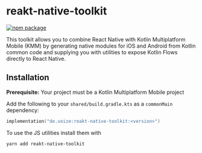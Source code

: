 # reakt-native-toolkit

[![npm package](https://badge.fury.io/js/reakt-native-toolkit.svg)](https://www.npmjs.com/package/reakt-native-toolkit)

This toolkit allows you to combine React Native with Kotlin Multiplatform Mobile (KMM) by generating native modules for iOS and Android from Kotlin common code and supplying you with utilities to expose Kotlin Flows directly to React Native.

## Installation

**Prerequisite:** Your project must be a Kotlin Multiplatform Mobile project

Add the following to your `shared/build.gradle.kts` as a `commonMain` dependency:

```kotlin
implementation("de.voize:reakt-native-toolkit:<version>")
```

To use the JS utilities install them with

```bash
yarn add reakt-native-toolkit
```

